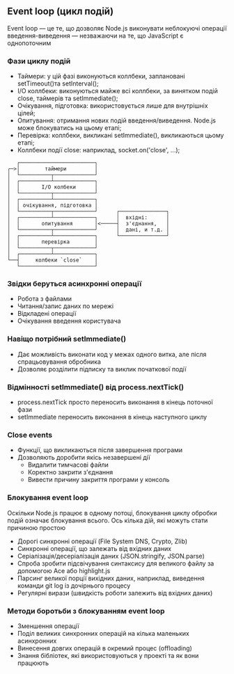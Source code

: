 ## Event loop (цикл подій)

Event loop — це те, що дозволяє Node.js виконувати неблокуючі операції введення-виведення — незважаючи на те, що JavaScript є однопоточним

### Фази циклу подій

-   Таймери: у цій фазі виконуються коллбеки, заплановані setTimeout()та setInterval();
-   I/O коллбеки: виконуються майже всі коллбеки, за винятком подій close, таймерів та setImmediate();
-   Очікування, підготовка: використовується лише для внутрішніх цілей;
-   Опитування: отримання нових подій введення/виведення. Node.js може блокуватись на цьому етапі;
-   Перевірка: коллбеки, викликані setImmediate(), викликаються цьому етапі;
-   Коллбеки події close: наприклад, socket.on('close', ...);

```
   ┌────────────────────────┐
┌─>│        таймери         │
│  └──────────┬─────────────┘
│  ┌──────────┴─────────────┐
│  │       I/O колбеки      │
│  └──────────┬─────────────┘
│  ┌──────────┴─────────────┐
│  │ очікування, підготовка │
│  └──────────┬─────────────┘      ┌───────────────┐
│  ┌──────────┴─────────────┐      │  вхідні:      │
│  │       опитування       │<─────┤  з'єднання,   │
│  └──────────┬─────────────┘      │  дані, и т.д. │
│  ┌──────────┴─────────────┐      └───────────────┘
│  │       перевірка        │
│  └──────────┬─────────────┘
│  ┌──────────┴─────────────┐
└──┤     колбеки `close`    │
   └────────────────────────┘
```

### Звідки беруться асинхронні операції

-   Робота з файлами
-   Читання/запис даних по мережі
-   Відкладені операції
-   Очікування введення користувача

### Навіщо потрібний setImmediate()

-   Дає можливість виконати код у межах одного витка, але після спрацьовування обробника
-   Дозволяє розділити підписку та виклик початкової події

### Відмінності setImmediate() від process.nextTick()

-   process.nextTick просто переносить виконання в кінець поточної фази
-   setImmediate переносить виконання в кінець наступного циклу

### Close events

-   Функції, що викликаються після завершення програми
-   Дозволяють доробити якісь незавершені дії
    -   Видалити тимчасові файли
    -   Коректно закрити з'єднання
    -   Вивести причину закриття програми у консоль

### Блокування event loop

Оскільки Node.js працює в одному потоці, блокування циклу обробки подій означає блокування всього. Ось кілька дій, які можуть стати причиною простою

-   Дорогі синхронні операції (File System DNS, Crypto, Zlib)
-   Синхронні операції, що залежать від вхідних даних
-   Серіалізація/десеріалізація даних (JSON.stringify, JSON.parse)
-   Спроба зробити підсвічування синтаксису для великого файлу за допомогою Ace або highlight.js
-   Парсинг великої порції вихідних даних, наприклад, виведення команди git log із дочірнього процесу
-   Регулярні вирази (швидкість роботи залежить від вхідних даних)

### Методи боротьби з блокуванням event loop

- Зменшення операції
- Поділ великих синхронних операцій на кілька маленьких асинхронних
- Винесення довгих операцій в окремий процес (offloading)
- Знання бібліотек, які використовуються у проекті та як вони працюють
